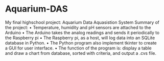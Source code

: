 # Aquarium-DAS
My final highschool project: Aquarium Data Aquasistion System
Summary of the project:
•	Temperature, humidity and pH sensors are attached to the Arduino
•	The Arduino takes the analog readings and sends it periodically to the Raspberry pi
•	The Raspberry pi, as a host, will log data into an SQLite database in Python.
•	The Python program also implement tkinter to create a GUI for user interface.
•	The function of the program is: display a table and draw a chart from database, sorted with criteria, and output a .cvs file.  
